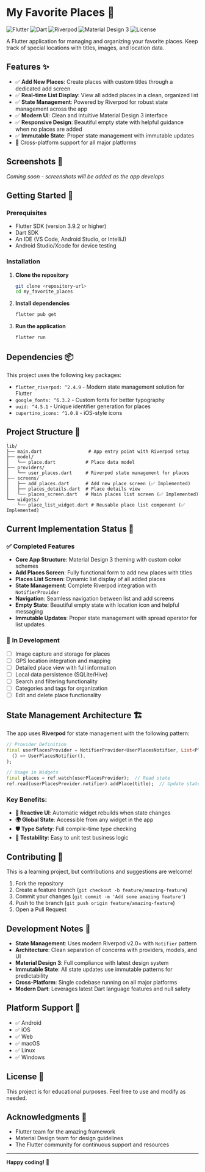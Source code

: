# My Favorite Places 📍

![Flutter](https://img.shields.io/badge/Flutter-3.9.2+-02569B?style=for-the-badge&logo=flutter&logoColor=white)
![Dart](https://img.shields.io/badge/Dart-3.9.2+-0175C2?style=for-the-badge&logo=dart&logoColor=white)
![Riverpod](https://img.shields.io/badge/Riverpod-State%20Management-00D4AA?style=for-the-badge&logo=flutter&logoColor=white)
![Material Design 3](https://img.shields.io/badge/Material%20Design%203-757575?style=for-the-badge&logo=material-design&logoColor=white)
![License](https://img.shields.io/badge/License-Educational-brightgreen?style=for-the-badge)

A Flutter application for managing and organizing your favorite places. Keep track of special locations with titles, images, and location data.

## Features ✨

- ✅ **Add New Places**: Create places with custom titles through a dedicated add screen
- ✅ **Real-time List Display**: View all added places in a clean, organized list
- ✅ **State Management**: Powered by Riverpod for robust state management across the app
- ✅ **Modern UI**: Clean and intuitive Material Design 3 interface
- ✅ **Responsive Design**: Beautiful empty state with helpful guidance when no places are added
- ✅ **Immutable State**: Proper state management with immutable updates
- 📱 Cross-platform support for all major platforms

## Screenshots 📱

*Coming soon - screenshots will be added as the app develops*

## Getting Started 🚀

### Prerequisites

- Flutter SDK (version 3.9.2 or higher)
- Dart SDK
- An IDE (VS Code, Android Studio, or IntelliJ)
- Android Studio/Xcode for device testing

### Installation

1. **Clone the repository**
   ```bash
   git clone <repository-url>
   cd my_favorite_places
   ```

2. **Install dependencies**
   ```bash
   flutter pub get
   ```

3. **Run the application**
   ```bash
   flutter run
   ```

## Dependencies 📦

This project uses the following key packages:

- `flutter_riverpod: ^2.4.9` - Modern state management solution for Flutter
- `google_fonts: ^6.3.2` - Custom fonts for better typography
- `uuid: ^4.5.1` - Unique identifier generation for places
- `cupertino_icons: ^1.0.8` - iOS-style icons

## Project Structure 📁

```
lib/
├── main.dart                 # App entry point with Riverpod setup
├── model/
│   └── place.dart           # Place data model
├── providers/
│   └── user_places.dart     # Riverpod state management for places
├── screens/
│   ├── add_places.dart      # Add new place screen (✅ Implemented)
│   ├── places_details.dart  # Place details view
│   └── places_screen.dart   # Main places list screen (✅ Implemented)
└── widgets/
    └── place_list_widget.dart # Reusable place list component (✅ Implemented)
```

## Current Implementation Status 🚀

### ✅ **Completed Features**
- **Core App Structure**: Material Design 3 theming with custom color schemes
- **Add Places Screen**: Fully functional form to add new places with titles
- **Places List Screen**: Dynamic list display of all added places
- **State Management**: Complete Riverpod integration with `NotifierProvider`
- **Navigation**: Seamless navigation between list and add screens
- **Empty State**: Beautiful empty state with location icon and helpful messaging
- **Immutable Updates**: Proper state management with spread operator for list updates

### 🚧 **In Development**
- [ ] Image capture and storage for places
- [ ] GPS location integration and mapping
- [ ] Detailed place view with full information
- [ ] Local data persistence (SQLite/Hive)
- [ ] Search and filtering functionality
- [ ] Categories and tags for organization
- [ ] Edit and delete place functionality

## State Management Architecture 🏗️

The app uses **Riverpod** for state management with the following pattern:

```dart
// Provider Definition
final userPlacesProvider = NotifierProvider<UserPlacesNotifier, List<Place>>(
  () => UserPlacesNotifier(),
);

// Usage in Widgets
final places = ref.watch(userPlacesProvider);  // Read state
ref.read(userPlacesProvider.notifier).addPlace(title);  // Update state
```

### Key Benefits:
- **🔄 Reactive UI**: Automatic widget rebuilds when state changes
- **🌍 Global State**: Accessible from any widget in the app
- **🛡️ Type Safety**: Full compile-time type checking
- **🧪 Testability**: Easy to unit test business logic

## Contributing 🤝

This is a learning project, but contributions and suggestions are welcome!

1. Fork the repository
2. Create a feature branch (`git checkout -b feature/amazing-feature`)
3. Commit your changes (`git commit -m 'Add some amazing feature'`)
4. Push to the branch (`git push origin feature/amazing-feature`)
5. Open a Pull Request

## Development Notes 📝

- **State Management**: Uses modern Riverpod v2.0+ with `Notifier` pattern
- **Architecture**: Clean separation of concerns with providers, models, and UI
- **Material Design 3**: Full compliance with latest design system
- **Immutable State**: All state updates use immutable patterns for predictability
- **Cross-Platform**: Single codebase running on all major platforms
- **Modern Dart**: Leverages latest Dart language features and null safety

## Platform Support 🎯

- ✅ Android
- ✅ iOS
- ✅ Web
- ✅ macOS
- ✅ Linux
- ✅ Windows

## License 📄

This project is for educational purposes. Feel free to use and modify as needed.

## Acknowledgments 🙏

- Flutter team for the amazing framework
- Material Design team for design guidelines
- The Flutter community for continuous support and resources

---

**Happy coding!** 🎉
